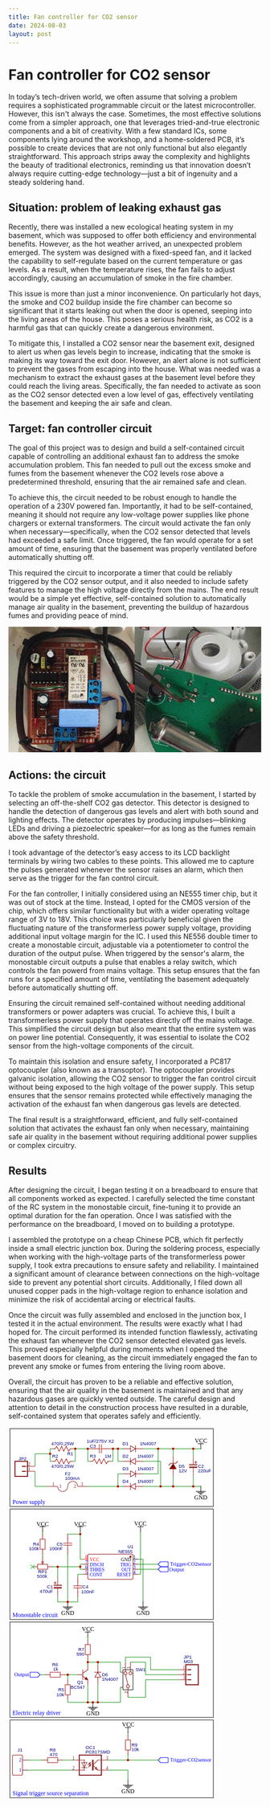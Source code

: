 ```yaml
---
title: Fan controller for CO2 sensor
date: 2024-08-03
layout: post
---
```

# Fan controller for CO2 sensor

In today’s tech-driven world, we often assume that solving a problem requires a sophisticated programmable circuit or the latest microcontroller. However, this isn't always the case. Sometimes, the most effective solutions come from a simpler approach, one that leverages tried-and-true electronic components and a bit of creativity. With a few standard ICs, some components lying around the workshop, and a home-soldered PCB, it’s possible to create devices that are not only functional but also elegantly straightforward. This approach strips away the complexity and highlights the beauty of traditional electronics, reminding us that innovation doesn’t always require cutting-edge technology—just a bit of ingenuity and a steady soldering hand.

## Situation: problem of leaking exhaust gas

Recently, there was installed a new ecological heating system in my basement, which was supposed to offer both efficiency and environmental benefits. However, as the hot weather arrived, an unexpected problem emerged. The system was designed with a fixed-speed fan, and it lacked the capability to self-regulate based on the current temperature or gas levels. As a result, when the temperature rises, the fan fails to adjust accordingly, causing an accumulation of smoke in the fire chamber.

This issue is more than just a minor inconvenience. On particularly hot days, the smoke and CO2 buildup inside the fire chamber can become so significant that it starts leaking out when the door is opened, seeping into the living areas of the house. This poses a serious health risk, as CO2 is a harmful gas that can quickly create a dangerous environment.

To mitigate this, I installed a CO2 sensor near the basement exit, designed to alert us when gas levels begin to increase, indicating that the smoke is making its way toward the exit door. However, an alert alone is not sufficient to prevent the gases from escaping into the house. What was needed was a mechanism to extract the exhaust gases at the basement level before they could reach the living areas. Specifically, the fan needed to activate as soon as the CO2 sensor detected even a low level of gas, effectively ventilating the basement and keeping the air safe and clean.

## Target: fan controller circuit

The goal of this project was to design and build a self-contained circuit capable of controlling an additional exhaust fan to address the smoke accumulation problem. This fan needed to pull out the excess smoke and fumes from the basement whenever the CO2 levels rose above a predetermined threshold, ensuring that the air remained safe and clean.

To achieve this, the circuit needed to be robust enough to handle the operation of a 230V powered fan. Importantly, it had to be self-contained, meaning it should not require any low-voltage power supplies like phone chargers or external transformers. The circuit would activate the fan only when necessary—specifically, when the CO2 sensor detected that levels had exceeded a safe limit. Once triggered, the fan would operate for a set amount of time, ensuring that the basement was properly ventilated before automatically shutting off.

This required the circuit to incorporate a timer that could be reliably triggered by the CO2 sensor output, and it also needed to include safety features to manage the high voltage directly from the mains. The end result would be a simple yet effective, self-contained solution to automatically manage air quality in the basement, preventing the buildup of hazardous fumes and providing peace of mind.

![Circuit in the encloser](images/co2_fan_controller/circuit_mod.jpg)

## Actions: the circuit

To tackle the problem of smoke accumulation in the basement, I started by selecting an off-the-shelf CO2 gas detector. This detector is designed to handle the detection of dangerous gas levels and alert with both sound and lighting effects. The detector operates by producing impulses—blinking LEDs and driving a piezoelectric speaker—for as long as the fumes remain above the safety threshold.

I took advantage of the detector’s easy access to its LCD backlight terminals by wiring two cables to these points. This allowed me to capture the pulses generated whenever the sensor raises an alarm, which then serve as the trigger for the fan control circuit.

For the fan controller, I initially considered using an NE555 timer chip, but it was out of stock at the time. Instead, I opted for the CMOS version of the chip, which offers similar functionality but with a wider operating voltage range of 3V to 18V. This choice was particularly beneficial given the fluctuating nature of the transformerless power supply voltage, providing additional input voltage margin for the IC. I used this NE556 double timer to create a monostable circuit, adjustable via a potentiometer to control the duration of the output pulse. When triggered by the sensor's alarm, the monostable circuit outputs a pulse that enables a relay switch, which controls the fan powerd from mains voltage. This setup ensures that the fan runs for a specified amount of time, ventilating the basement adequately before automatically shutting off.

Ensuring the circuit remained self-contained without needing additional transformers or power adapters was crucial. To achieve this, I built a transformerless power supply that operates directly off the mains voltage. This simplified the circuit design but also meant that the entire system was on power line potential. Consequently, it was essential to isolate the CO2 sensor from the high-voltage components of the circuit.

To maintain this isolation and ensure safety, I incorporated a PC817 optocoupler (also known as a transoptor). The optocoupler provides galvanic isolation, allowing the CO2 sensor to trigger the fan control circuit without being exposed to the high voltage of the power supply. This setup ensures that the sensor remains protected while effectively managing the activation of the exhaust fan when dangerous gas levels are detected.

The final result is a straightforward, efficient, and fully self-contained solution that activates the exhaust fan only when necessary, maintaining safe air quality in the basement without requiring additional power supplies or complex circuitry.

## Results

After designing the circuit, I began testing it on a breadboard to ensure that all components worked as expected. I carefully selected the time constant of the RC system in the monostable circuit, fine-tuning it to provide an optimal duration for the fan operation. Once I was satisfied with the performance on the breadboard, I moved on to building a prototype.

I assembled the prototype on a cheap Chinese PCB, which fit perfectly inside a small electric junction box. During the soldering process, especially when working with the high-voltage parts of the transformerless power supply, I took extra precautions to ensure safety and reliability. I maintained a significant amount of clearance between connections on the high-voltage side to prevent any potential short circuits. Additionally, I filed down all unused copper pads in the high-voltage region to enhance isolation and minimize the risk of accidental arcing or electrical faults.

Once the circuit was fully assembled and enclosed in the junction box, I tested it in the actual environment. The results were exactly what I had hoped for. The circuit performed its intended function flawlessly, activating the exhaust fan whenever the CO2 sensor detected elevated gas levels. This proved especially helpful during moments when I opened the basement doors for cleaning, as the circuit immediately engaged the fan to prevent any smoke or fumes from entering the living room above.

Overall, the circuit has proven to be a reliable and effective solution, ensuring that the air quality in the basement is maintained and that any hazardous gases are quickly vented outside. The careful design and attention to detail in the construction process have resulted in a durable, self-contained system that operates safely and efficiently.

![EE Diagram](images/co2_fan_controller/ee_diagram.png)